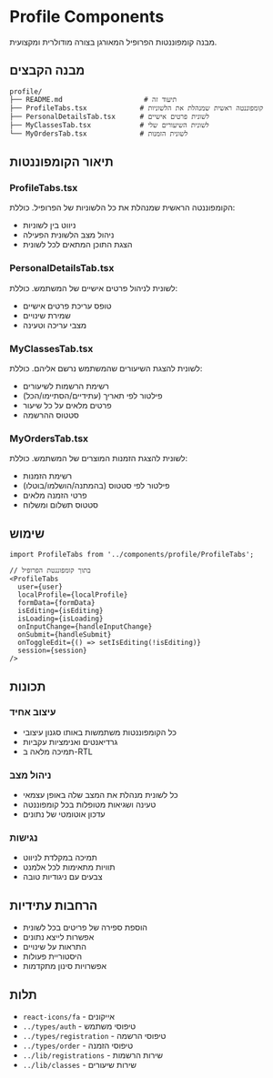 # Profile Components

מבנה קומפוננטות הפרופיל המאורגן בצורה מודולרית ומקצועית.

## מבנה הקבצים

```
profile/
├── README.md                    # תיעוד זה
├── ProfileTabs.tsx             # קומפוננטה ראשית שמנהלת את הלשוניות
├── PersonalDetailsTab.tsx      # לשונית פרטים אישיים
├── MyClassesTab.tsx            # לשונית השיעורים שלי
└── MyOrdersTab.tsx             # לשונית הזמנות
```

## תיאור הקומפוננטות

### ProfileTabs.tsx
הקומפוננטה הראשית שמנהלת את כל הלשוניות של הפרופיל. כוללת:
- ניווט בין לשוניות
- ניהול מצב הלשונית הפעילה
- הצגת התוכן המתאים לכל לשונית

### PersonalDetailsTab.tsx
לשונית לניהול פרטים אישיים של המשתמש. כוללת:
- טופס עריכת פרטים אישיים
- שמירת שינויים
- מצבי עריכה וטעינה

### MyClassesTab.tsx
לשונית להצגת השיעורים שהמשתמש נרשם אליהם. כוללת:
- רשימת הרשמות לשיעורים
- פילטור לפי תאריך (עתידיים/הסתיימו/הכל)
- פרטים מלאים על כל שיעור
- סטטוס ההרשמה

### MyOrdersTab.tsx
לשונית להצגת הזמנות המוצרים של המשתמש. כוללת:
- רשימת הזמנות
- פילטור לפי סטטוס (בהמתנה/הושלמו/בוטלו)
- פרטי הזמנה מלאים
- סטטוס תשלום ומשלוח

## שימוש

```tsx
import ProfileTabs from '../components/profile/ProfileTabs';

// בתוך קומפוננטת הפרופיל
<ProfileTabs
  user={user}
  localProfile={localProfile}
  formData={formData}
  isEditing={isEditing}
  isLoading={isLoading}
  onInputChange={handleInputChange}
  onSubmit={handleSubmit}
  onToggleEdit={() => setIsEditing(!isEditing)}
  session={session}
/>
```

## תכונות

### עיצוב אחיד
- כל הקומפוננטות משתמשות באותו סגנון עיצובי
- גרדיאנטים ואנימציות עקביות
- תמיכה מלאה ב-RTL

### ניהול מצב
- כל לשונית מנהלת את המצב שלה באופן עצמאי
- טעינה ושגיאות מטופלות בכל קומפוננטה
- עדכון אוטומטי של נתונים

### נגישות
- תמיכה במקלדת לניווט
- תוויות מתאימות לכל אלמנט
- צבעים עם ניגודיות טובה

## הרחבות עתידיות

- הוספת ספירה של פריטים בכל לשונית
- אפשרות לייצא נתונים
- התראות על שינויים
- היסטוריית פעולות
- אפשרויות סינון מתקדמות

## תלות

- `react-icons/fa` - אייקונים
- `../types/auth` - טיפוסי משתמש
- `../types/registration` - טיפוסי הרשמה
- `../types/order` - טיפוסי הזמנה
- `../lib/registrations` - שירות הרשמות
- `../lib/classes` - שירות שיעורים 